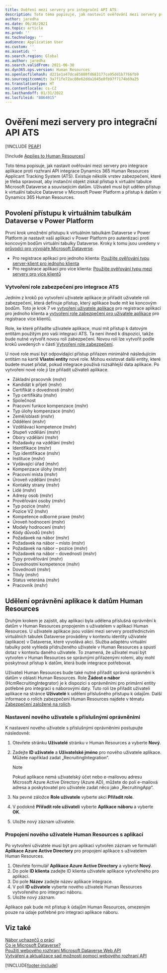 ```yaml
---
title: Ověření mezi servery pro integrační API ATS
description: Toto téma popisuje, jak nastavit ověřování mezi servery pro integraci proti rozhraní API integrace Dynamics 365 Human Resources Applicant Tracking System (ATS).
author: jaredha
ms.date: 06/30/2021
ms.topic: article
ms.prod: ''
ms.technology: ''
audience: Application User
ms.custom: ''
ms.assetid: ''
ms.search.region: Global
ms.author: jaredha
ms.search.validFrom: 2021-06-30
ms.dyn365.ops.version: Human Resources
ms.openlocfilehash: d221e1a47dca85880fd683177ca95dd1b7766fb9
ms.sourcegitcommit: 3a7f1fe72ac08e62dda1045e0fb97f7174b69a25
ms.translationtype: HT
ms.contentlocale: cs-CZ
ms.lasthandoff: 01/31/2022
ms.locfileid: "8064915"
---
```

# <a name="server-to-server-authentication-for-the-ats-integration-api"></a>Ověření mezi servery pro integrační API ATS


[!INCLUDE [PEAP](../includes/peap-1.md)]

[!include [Applies to Human Resources](../includes/applies-to-hr.md)]

Toto téma popisuje, jak nastavit ověřování mezi servery pro integrace aplikace proti rozhraní API integrace Dynamics 365 Human Resources Applicant Tracking System (ATS). Existuje několik vrstev zabezpečení, které je třeba spravovat, aby instanční objekt získal přístup k virtuální tabulce Microsoft Dataverse a souvisejícím datům. Uživateli musí být udělen přístup k virtuální tabulce Dataverse v Microsoft Power Platform a přístup k datům v Dynamics 365 Human Resources.

## <a name="enable-access-to-dataverse-virtual-tables-in-power-platform"></a>Povolení přístupu k virtuálním tabulkám Dataverse v Power Platform

První krok umožnění přístupu k virtuálním tabulkám Dataverse v Power Platform je nastavit vaši aplikaci v Power Platform pro autentizaci proti koncovým bodům virtuální tabulky Dataverse. Kroky k tomu jsou uvedeny v [průvodci pro vývojáře Microsoft Dataverse](/powerapps/developer/data-platform).

  - Pro registrace aplikací pro jednoho klienta: [Použijte ověřování typu server-klient pro jednoho klienta](/powerapps/developer/data-platform/use-single-tenant-server-server-authentication)
  - Pro registrace aplikací pro více klienta: [Použijte ověřování typu mezi servery pro více klientů](/powerapps/developer/data-platform/use-multi-tenant-server-server-authentication)

### <a name="creating-a-security-role-for-ats-integrations"></a>Vytvoření role zabezpečení pro integrace ATS

Jedním z kroků po vytvoření uživatele aplikace je přiřadit uživatele roli zabezpečení, která definuje přístup, který aplikace bude mít ke koncovým bodům. Toto je krok 7 ve [vytvoření uživatele aplikace](/powerapps/developer/data-platform/use-single-tenant-server-server-authentication#application-user-creation) pro registrace aplikací pro jednoho klienta a [vytvoření role zabezpečení pro uživatele aplikace](/powerapps/developer/data-platform/use-multi-tenant-server-server-authentication#create-a-security-role-for-the-application-user) pro registrace více klientů. 

Role, ke které přiřadíte uživatele aplikace, musí mít přístup k datovým entitám použitým pro vaši integraci ATS. Ta není ihned k dispozici, takže bude nutné vytvořit novou roli zabezpečení. Novou roli lze vytvořit podle kroků uvedených v části [Vytvoření role zabezpečení](/power-platform/admin/create-edit-security-role#create-a-security-role).

U nové role musí být odpovídající přístup přiřazen minimálně následujícím entitám na kartě **Vlastní entity** nové role. Mohou existovat další entity, které budete muset přidat, pokud integrace používá rozsáhlejší data aplikace. Po vytvoření nové role ji lze přiřadit uživateli aplikace.

  - Základní pracovník (mshr)
  - Kandidát k přijetí (mshr)
  - Certifikát o dovednosti (mshr)
  - Typ certifikátu (mshr)
  - Společnost
  - Pracovní funkce kompenzace (mshr)
  - Typ úlohy kompenzace (mshr)
  - Země/oblasti (mshr)
  - Oddělení (mshr)
  - Vzdělávací kompetence (mshr)
  - Stupeň vzdělání (mshr)
  - Obory vzdělání (mshr)
  - Požadavky na vzdělání (mshr)
  - Identifikace (mshr)
  - Typ identifikace (mshr)
  - Instituce (mshr)
  - Vydávající úřad (mshr)
  - Kompenzace úlohy (mshr)
  - Pracovní místa (mshr)
  - Úroveň vzdělání (mshr)
  - Kontakty strany (mshr)
  - Lidé (mshr)
  - Adresy osob (mshr)
  - Prověřování osoby (mshr)
  - Typ pozice (mshr)
  - Pozice V2 (mshr)
  - Kompetence odborné praxe (mshr)
  - Úroveň hodnocení (mshr)
  - Modely hodnocení (mshr)
  - Kódy důvodů (mshr)
  - Požadavek na nábor (mshr)
  - Požadavek na nábor – místo (mshr)
  - Požadavek na nábor – pozice (mshr)
  - Požadavek na nábor – dovednosti (mshr)
  - Typy prověřování (mshr)
  - Dovednostní kompetence (mshr)
  - Dovednosti (mshr)
  - Tituly (mshr)
  - Status veterána (mshr)
  - Pracovník (mshr)

## <a name="granting-application-permissions-to-human-resources-data"></a>Udělení oprávnění aplikace k datům Human Resources

Druhým krokem je zajistit, aby aplikaci byla udělena příslušná oprávnění k datům v Human Resources propojením s uživatelem v aplikaci Human Resources. U uživatele aplikace jsou volání mezi servery prostřednictvím virtuálních tabulek Dataverse prováděny v kontextu identity uživatele (aplikace) v Dataverse, které vyvolává akci. Služba adaptéru virtuální tabulky poté vyhledá přidruženého uživatele v Human Resources a spustí dotaz v kontextu daného uživatele. To znamená, že uživatel musí být vytvořen v Human Resources se správnými přiřazenými rolemi, aby mohl poskytnout přístup k datům, která bude integrace potřebovat.

Uživateli Human Resources bude také nutné přiřadit správná oprávnění k datům v oblasti Human Resources. Role **Žádost o nábor** (HcmRecruitingIntegrator) je k dispozici s oprávněními pro primární entity potřebné pro integraci s náborovými daty. Tuto roli lze přiřadit uživateli aplikace na stránce **Uživatelé** k udělení příslušného přístupu k údajům. Další informace o rolích zabezpečení Human Resources najdete v tématu [Zabezpečení založené na rolích](/fin-ops-core/dev-itpro/sysadmin/role-based-security).

### <a name="set-up-the-new-user-with-appropriate-permissions"></a>Nastavení nového uživatele s příslušnými oprávněními

K nastavení nového uživatele s příslušnými oprávněními postupujte následovně:

  1. Otevřete stránku **Uživatelé** stránku v Human Resources a vyberte **Nový**.
  2. Zadejte **ID uživatele** a **Uživatelské jméno** pro nového uživatele aplikace. Můžete například zadat „RecruitingIntegration“.

      > [!NOTE]
      > Pokud aplikace nemá uživatelský účet nebo e-mailovou adresu Microsoft Azure Active Directory (Azure AD), můžete do polí e-mailová adresa a poskytovatel pro uživatele zadat něco jako „RecruitingApp“.

  3. Na pevné záložce **Role uživatele** vyberte akci **Přiřadit role**.
  4. V podokně **Přiřadit role uživateli** vyberte **Aplikace náboru** a vyberte **OK**.
  5. Uložte nový záznam uživatele.

### <a name="link-the-new-human-resources-user-to-the-application"></a>Propojení nového uživatele Human Resources s aplikací

Po vytvoření uživatele musí být pro aplikaci vytvořen záznam ve formuláři **Aplikace Azure Active Directory** pro propojení aplikace s uživatelem Human Resources.

  1. Otevřete formulář **Aplikace Azure Active Directory** a vyberte **Nový**.
  2. Do pole **ID klienta** zadejte ID klienta uživatele aplikace vytvořeného pro aplikaci.
  3. Do pole **Název** zadejte název aplikace integrace.
  4. V poli **ID uživatele** vyberte nového uživatele Human Resources vytvořeného pro integraci náboru.
  5. Uložte nový záznam.

Aplikace pak bude mít přístup k údajům Human Resources, omezeným pouze na údaje potřebné pro integraci aplikace náboru.

## <a name="see-also"></a>Viz také

[Nábor uchazečů o práci](hr-personnel-recruit.md)<br>
[Co je Microsoft Dataverse?](/powerapps/maker/data-platform/data-platform-intro)<br>
[Použití webového rozhraní Microsoft Dataverse Web API](/powerapps/developer/data-platform/webapi/overview)<br>
[Vytváření a aktualizace sad možností pomocí webového rozhraní API](/powerapps/developer/data-platform/webapi/create-update-optionsets)<br>

[!INCLUDE[footer-include](../includes/footer-banner.md)]
